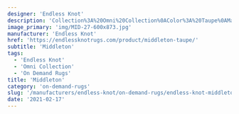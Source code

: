 ```yaml
---
designer: 'Endless Knot'
description: 'Collection%3A%20Omni%20Collection%0AColor%3A%20Taupe%0AMaterial%3A%20100%25%20WoolPile%3A%201/8%22Width%3A%2013%272%22%2C%2016%274%22Style%3A%20Flatweave%2C%20GeometricPattern%20Repeat%3A%207.5%22%20W%20x%201%22%20L'
image_primary: 'img/MID-27-600x873.jpg'
manufacturer: 'Endless Knot'
href: 'https://endlessknotrugs.com/product/middleton-taupe/'
subtitle: 'Middleton'
tags:
  - 'Endless Knot'
  - 'Omni Collection'
  - 'On Demand Rugs'
title: 'Middleton'
category: 'on-demand-rugs'
slug: '/manufacturers/endless-knot/on-demand-rugs/endless-knot-middleton'
date: '2021-02-17'
---
```

